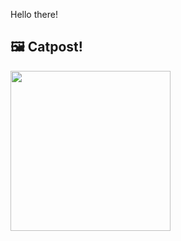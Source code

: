 Hello there!



## 🖼️ Catpost!

<sub>
    <img src="https://cdn2.thecatapi.com/images/a2s.jpg" height="256">
</sub>

